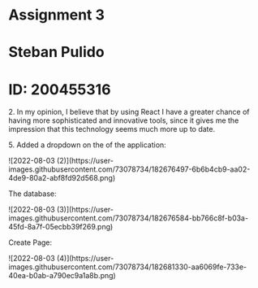 # Assignment 3
# Steban Pulido
# ID: 200455316

<p>
2. In my opinion, I believe that by using React I have a greater chance of having more sophisticated and innovative tools, since it gives me the impression that this technology seems much more up to date.
</p>

<p>
5. Added a dropdown on the of the application:
</p>
<p>
![2022-08-03 (2)](https://user-images.githubusercontent.com/73078734/182676497-6b6b4cb9-aa02-4de9-80a2-abf8fd92d568.png)
</p>


<p>
The database:
</p>
<p>
![2022-08-03 (3)](https://user-images.githubusercontent.com/73078734/182676584-bb766c8f-b03a-45fd-8a7f-05ecbb39f269.png)
</p>

<p>
Create Page:
</p>
<p>
![2022-08-03 (4)](https://user-images.githubusercontent.com/73078734/182681330-aa6069fe-733e-40ea-b0ab-a790ec9a1a8b.png)
</p>
